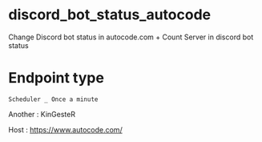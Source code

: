 # discord_bot_status_autocode
Change Discord bot status in autocode.com + Count Server in discord bot status

# Endpoint type
`Scheduler _ Once a minute`

Another : KinGesteR 

Host : https://www.autocode.com/


